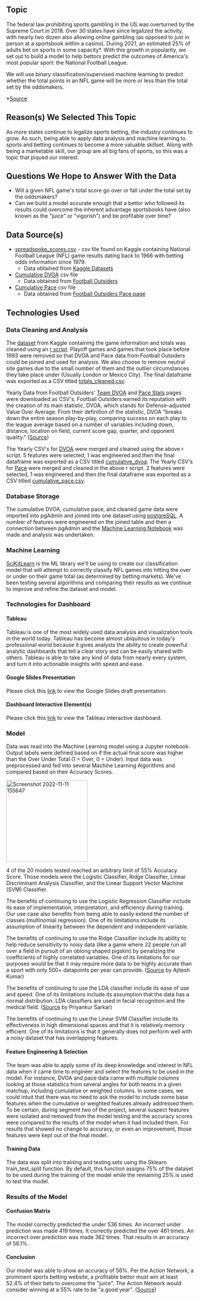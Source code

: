 

## Topic
The federal law prohibiting sports gambling in the US was overturned by the Supreme Court in 2018. Over 30 states have since legalized the activity, with nearly two dozen also allowing online gambling (as opposed to just in person at a sportsbook within a casino). During 2021, an estimated 25% of adults bet on sports in some capacity*. With this growth in popularity, we set out to build a model to help bettors predict the outcomes of America's most popular sport: the National Football League.

We will use binary classification/supervised machine learning to predict whether the total points in an NFL game will be more or less than the total set by the oddsmakers.

*[Source](https://morningconsult.com/2022/01/18/sports-betting-trends/)

## Reason(s) We Selected This Topic
As more states continue to legalize sports betting, the industry continues to grow. As such, being able to apply data analysis and machine learning to sports and betting continues to become a more valuable skillset. Along with being a marketable skill, our group are all big fans of sports, so this was a topic that piqued our interest.

## Questions We Hope to Answer With the Data
- Will a given NFL game's total score go over or fall under the total set by the oddsmakers?
- Can we build a model accurate enough that a bettor who followed its results could overcome the inherent advantage sportsbooks have (also known as the "juice" or "vigorish") and be profitable over time?

## Data Source(s)
- [spreadspoke_scores.csv](https://github.com/ksdisch/nfl-ml/blob/main/Resources/spreadspoke_scores.csv) - csv file found on Kaggle containing National Football League (NFL) game results dating back to 1966 with betting odds information since 1979. 
    - Data obtained from [Kaggle Datasets](https://www.kaggle.com/datasets/tobycrabtree/nfl-scores-and-betting-data?select=spreadspoke_scores.csv)
- [Cumulative DVOA](https://github.com/ksdisch/nfl-ml/blob/main/Resources/cumulative_dvoa.csv) csv file
    - Data obtained from [Football Outsiders](https://www.footballoutsiders.com/stats/nfl/team-efficiency/2022/regular)
- [Cumulative Pace](https://github.com/ksdisch/nfl-ml/blob/main/Resources/cumulative_pace.csv) csv file
    - Data obtained from [Football Outsiders Pace page](https://www.footballoutsiders.com/stats/nfl/pace-stats/2022)

## Technologies Used

### Data Cleaning and Analysis
The [dataset](https://github.com/ksdisch/nfl-ml/blob/main/Resources/spreadspoke_scores.csv) from Kaggle containing the game information and totals was cleaned using an [r script](https://github.com/ksdisch/nfl-ml/blob/main/clean_transform_inputdata.R). Playoff games and games that took place before 1993 were removed so that DVOA and Pace data from Football Outsiders could be joined and used for analysis. We also choose to remove neutral site games due to the small number of them and the outlier circumstances they take place under (Usually London or Mexico City). The final dataframe was exported as a CSV titled [totals_cleaned.csv](https://github.com/ksdisch/nfl-ml/blob/main/Resources/totals_cleaned.csv).

Yearly Data from Football Outsiders' [Team DVOA](https://www.footballoutsiders.com/stats/nfl/team-efficiency/2022/regular) and [Pace Stats](https://www.footballoutsiders.com/stats/nfl/pace-stats/2022) pages were downloaded as CSV's. Football Outsiders earned its reputation with the creation of its main statistic, DVOA, which stands for Defense-adjusted Value Over Average. From their definition of the statistic, DVOA "breaks down the entire season play-by-play, comparing success on each play to the league average based on a number of variables including down, distance, location on field, current score gap, quarter, and opponent quality." ([Source](https://www.footballoutsiders.com/info/glossary#:~:text=DVOA%20stands%20for%20Defense%2Dadjusted,this%20stat%20is%20called%20VOA.))

The Yearly CSV's for [DVOA](https://github.com/ksdisch/nfl-ml/tree/main/Resources/football_outsiders/Dvoa) were merged and cleaned using the above r script. 5 features were selected, 1 was engineered and then the final dataframe was exported as a CSV titled [cumulative_dvoa](https://github.com/ksdisch/nfl-ml/blob/main/Resources/cumulative_dvoa.csv). The Yearly CSV's for [Pace](https://github.com/ksdisch/nfl-ml/tree/main/Resources/football_outsiders/Pace) were merged and cleaned in the above r script. 2 features were selected, 1 was engineered and then the final dataframe was exported as a CSV titled [cumulative_pace.csv](https://github.com/ksdisch/nfl-ml/blob/main/Resources/cumulative_pace.csv).

### Database Storage
The cumulative DVOA, cumulative pace, and cleaned game data were imported into pgAdmin and joined into one dataset using [postgreSQL](https://github.com/ksdisch/nfl-ml/blob/main/database_schema.sql). A number of features were engineered on the joined table and then a connection between pgAdmin and the [Machine Learning Notebook](https://github.com/ksdisch/nfl-ml/blob/main/OverUnderML3.ipynb) was made and analysis was undertaken.

### Machine Learning
[SciKitLearn](https://scikit-learn.org/stable/) is the ML library we'll be using to create our classification model that will attempt to correctly classify NFL games into hitting the over or under on their game total (as determined by betting markets). We've been testing several algorithms and comparing their results as we continue to improve and refine the dataset and model.

### Technologies for Dashboard

#### Tableau
Tableau is one of the most widely used data analysis and visualization tools in the world today. Tableau has become almost ubiquitous in today's professional world because it gives analysts the ability to create powerful analytic dashboards that tell a clear story and can be easily shared with others. Tableau is able to take any kind of data from nearly every system, and turn it into actionable insights with speed and ease.

#### Google Slides Presentation
Please click this [link](https://docs.google.com/presentation/d/1on4g_O0ENLiW1l6hNNdP82h1n6grY03nF5TZdy5VbZk/edit?usp=sharing) to view the Google Slides draft presentation: 

#### Dashboard Interactive Element(s)
Please click this [link](https://public.tableau.com/app/profile/kyle.disch3835/viz/nfl-ml-story/Story1?publish=yes) to view the Tableau interactive dashboard.

### Model
Data was read into the Machine Learning model using a Jupyter notebook. Output labels were defined based on if the actual final score was higher than the Over Under Total (1 = Over, 0 = Under). Input data was preprocessed and fed into several Machine Learning Algorithms and compared based on their Accuracy Scores.

<img width="218" alt="Screenshot 2022-11-11 155647" src="https://user-images.githubusercontent.com/102050273/201431901-26465a23-4abb-41ae-b78b-b1b50ded69b1.png">

4 of the 20 models tested reached an arbitrary limit of 55% Accuracy Score. Those models were the Logistic Classifier, Ridge Classifier, Linear Discriminant Analysis Classifier, and the Linear Support Vector Machine (SVM) Classifier.

The benefits of continuing to use the Logistic Regression Classifier include its ease of implementation, interpretation, and efficiency during training. Our use case also benefits from being able to easily extend the number of classes (multinomial regression). One of its limitations include its assumption of linearity between the dependent and independent variable.

The benefits of continuing to use the Ridge Classifier include its ability to help reduce sensitivity to noisy data (like a game where 22 people run all over a field in pursuit of an oblong shaped pigskin) by penalizing the coefficients of highly correlated variables. One of its limitations for our purposes would be that it may require more data to be highly accurate than a sport with only 500+ datapoints per year can provide. ([Source](https://vitalflux.com/ridge-regression-concepts-python-example/) by Ajitesh Kumar)

The benefits of continuing to use the LDA classifier include its ease of use and speed. One of its limitations include its assumption that the data has a normal distribution. LDA classifiers are used in facial recognition and the medical field. ([Source](https://www.knowledgehut.com/blog/data-science/linear-discriminant-analysis-for-machine-learning) by Priyankur Sarkar)

The benefits of continuing to use the Linear SVM Classifier include its effectiveness in high dimensional spaces and that it is relatively memory efficient. One of its limitations is that it generally does not perform well with a noisy dataset that has overlapping features.

#### Feature Engineering & Selection
The team was able to apply some of its deep knowledge and interest in NFL data when it came time to engineer and select the features to be used in the model. For instance, DVOA and pace data came with multiple columns looking at those statistics from several angles for both teams in a given matchup, including cumulative or weighted columns. In some cases, we could intuit that there was no need to ask the model to include some base features when the cumulative or weighted features already addressed them. To be certain, during segment two of the project, several suspect features were isolated and removed from the model testing and the accuracy scores were compared to the results of the model when it had included them. For results that showed no change to accuracy, or even an improvement, those features were kept out of the final model.

#### Training Data
The data was split into training and testing sets using the Sklearn train_test_split function. By default, this function assigns 75% of the dataset to be used during the training of the model while the remaining 25% is used to test the model.

### Results of the Model

#### Confusion Matrix
The model correctly predicted the under 536 times. An incorrect under prediction was made 419 times. It correctly predicted the over 461 times. An incorrect over prediction was made 362 times. That results in an accuracy of 56.1%.

#### Conclusion
Our model was able to show an accuracy of 56%. Per the Action Network, a prominent sports betting website, a profitable bettor must win at least 52.4% of their bets to overcome the "juice". The Action Network would consider winning at a 55% rate to be "a good year". ([Source](https://www.actionnetwork.com/legal-online-sports-betting/sports-betting-survey-gender-income-winning-percentage-may-24))

